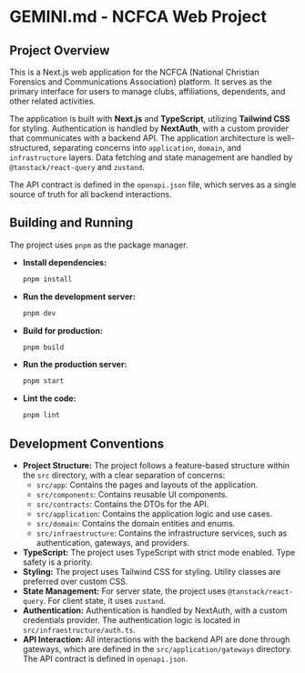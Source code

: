 # GEMINI.md - NCFCA Web Project

## Project Overview

This is a Next.js web application for the NCFCA (National Christian Forensics and Communications Association) platform. It serves as the primary interface for users to manage clubs, affiliations, dependents, and other related activities.

The application is built with **Next.js** and **TypeScript**, utilizing **Tailwind CSS** for styling. Authentication is handled by **NextAuth**, with a custom provider that communicates with a backend API. The application architecture is well-structured, separating concerns into `application`, `domain`, and `infrastructure` layers. Data fetching and state management are handled by `@tanstack/react-query` and `zustand`.

The API contract is defined in the `openapi.json` file, which serves as a single source of truth for all backend interactions.

## Building and Running

The project uses `pnpm` as the package manager.

-   **Install dependencies:**
    ```bash
    pnpm install
    ```

-   **Run the development server:**
    ```bash
    pnpm dev
    ```

-   **Build for production:**
    ```bash
    pnpm build
    ```

-   **Run the production server:**
    ```bash
    pnpm start
    ```

-   **Lint the code:**
    ```bash
    pnpm lint
    ```

## Development Conventions

-   **Project Structure:** The project follows a feature-based structure within the `src` directory, with a clear separation of concerns:
    -   `src/app`: Contains the pages and layouts of the application.
    -   `src/components`: Contains reusable UI components.
    -   `src/contracts`: Contains the DTOs for the API.
    -   `src/application`: Contains the application logic and use cases.
    -   `src/domain`: Contains the domain entities and enums.
    -   `src/infraestructure`: Contains the infrastructure services, such as authentication, gateways, and providers.
-   **TypeScript:** The project uses TypeScript with strict mode enabled. Type safety is a priority.
-   **Styling:** The project uses Tailwind CSS for styling. Utility classes are preferred over custom CSS.
-   **State Management:** For server state, the project uses `@tanstack/react-query`. For client state, it uses `zustand`.
-   **Authentication:** Authentication is handled by NextAuth, with a custom credentials provider. The authentication logic is located in `src/infraestructure/auth.ts`.
-   **API Interaction:** All interactions with the backend API are done through gateways, which are defined in the `src/application/gateways` directory. The API contract is defined in `openapi.json`.
